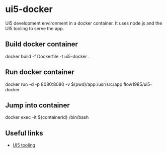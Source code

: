 # ui5-docker
UI5 development environment in a docker container.
It uses node.js and the UI5 tooling to serve the app.

## Build docker container
docker build -f Dockerfile -t ui5-docker .

## Run docker container
docker run -d -p 8080:8080 -v $(pwd)/app:/usr/src/app flow1985/ui5-docker

## Jump into container
docker exec -it ${containerid} /bin/bash

## Useful links
* [UI5 tooling](https://github.com/SAP/ui5-tooling)

